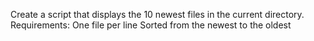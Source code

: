 Create a script that displays the 10 newest files in the current directory. Requirements: One file per line Sorted from the newest to the oldest
